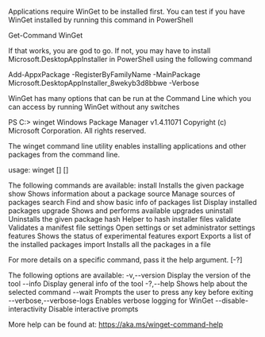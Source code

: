 Applications require WinGet to be installed first.  You can test if you have WinGet installed by running this command in PowerShell

Get-Command WinGet

If that works, you are god to go.  If not, you may have to install Microsoft.DesktopAppInstaller in PowerShell using the following command

Add-AppxPackage -RegisterByFamilyName -MainPackage Microsoft.DesktopAppInstaller_8wekyb3d8bbwe -Verbose

WinGet has many options that can be run at the Command Line which you can access by running WinGet without any switches

PS C:\> winget
Windows Package Manager v1.4.11071
Copyright (c) Microsoft Corporation. All rights reserved.

The winget command line utility enables installing applications and other packages from the command line.

usage: winget  [<command>] [<options>]

The following commands are available:
  install    Installs the given package
  show       Shows information about a package
  source     Manage sources of packages
  search     Find and show basic info of packages
  list       Display installed packages
  upgrade    Shows and performs available upgrades
  uninstall  Uninstalls the given package
  hash       Helper to hash installer files
  validate   Validates a manifest file
  settings   Open settings or set administrator settings
  features   Shows the status of experimental features
  export     Exports a list of the installed packages
  import     Installs all the packages in a file

For more details on a specific command, pass it the help argument. [-?]

The following options are available:
  -v,--version              Display the version of the tool
  --info                    Display general info of the tool
  -?,--help                 Shows help about the selected command
  --wait                    Prompts the user to press any key before exiting
  --verbose,--verbose-logs  Enables verbose logging for WinGet
  --disable-interactivity   Disable interactive prompts

More help can be found at: https://aka.ms/winget-command-help